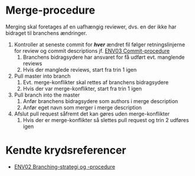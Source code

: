 # Merge-procedure
Merging skal foretages af en uafhængig reviewer, dvs. en der ikke har bidraget til branchens ændringer.

1. Kontroller at seneste commit for ***hver*** ændret fil følger retningslinjerne for review og commit descriptions jf. [ENV03 Commit-procedure](https://github.com/zealand-andp/HoeKulator/blob/master/09%20Environment/ENV03%20Commit-procedure.md)
   1. Branchens bidragsydere har ansvaret for få udført evt. manglende reviews
   2. Hvis der manglede reviews, start fra trin 1 igen
2. Pull master into branch
   1. Evt. merge-konflikter skal rettes af branchens bidragsydere
   2. Hvis der var merge-konflikter, start fra trin 1 igen
3. Pull branch into the master
   1. Anfør branchens bidragsydere som authors i merge description
   2. Anfør eget navn som merger i merge description
4. Afslut pull request såfremt det kan gøres uden merge-konflikter
   1. Hvis der er merge-konflikter så slettes pull request og trin 2 udføres igen

# Kendte krydsreferencer
* [ENV02 Branching-strategi og -procedure](https://github.com/zealand-andp/HoeKulator/blob/master/09%20Environment/ENV02%20Branching-strategi%20og%20-procedure.md)
